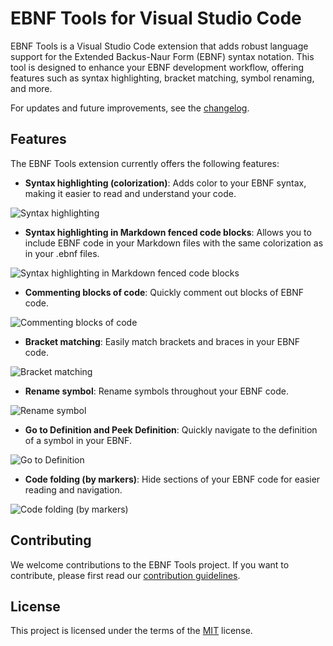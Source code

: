 # EBNF Tools for Visual Studio Code

EBNF Tools is a Visual Studio Code extension that adds robust language support for the Extended Backus-Naur Form (EBNF) syntax notation. This tool is designed to enhance your EBNF development workflow, offering features such as syntax highlighting, bracket matching, symbol renaming, and more.

For updates and future improvements, see the [changelog](https://github.com/igochkov/vscode-ebnf/blob/main/CHANGELOG.md).

## Features

The EBNF Tools extension currently offers the following features:

- **Syntax highlighting (colorization)**: Adds color to your EBNF syntax, making it easier to read and understand your code.

![Syntax highlighting](https://raw.githubusercontent.com/igochkov/vscode-ebnf/main/docs/syntax-highlighting.png)

- **Syntax highlighting in Markdown fenced code blocks**: Allows you to include EBNF code in your Markdown files with the same colorization as in your .ebnf files.

![Syntax highlighting in Markdown fenced code blocks](https://raw.githubusercontent.com/igochkov/vscode-ebnf/main/docs/fenced-code-blocks.gif)

- **Commenting blocks of code**: Quickly comment out blocks of EBNF code.

![Commenting blocks of code](https://raw.githubusercontent.com/igochkov/vscode-ebnf/main/docs/commenting-block.gif)

- **Bracket matching**: Easily match brackets and braces in your EBNF code.

![Bracket matching](https://raw.githubusercontent.com/igochkov/vscode-ebnf/main/docs/brace-matching.gif)

- **Rename symbol**: Rename symbols throughout your EBNF code.

![Rename symbol](https://raw.githubusercontent.com/igochkov/vscode-ebnf/main/docs/rename-symbol.gif)

- **Go to Definition and Peek Definition**: Quickly navigate to the definition of a symbol in your EBNF.

![Go to Definition](https://raw.githubusercontent.com/igochkov/vscode-ebnf/main/docs/go-to-definition.gif)

- **Code folding (by markers)**: Hide sections of your EBNF code for easier reading and navigation.

![Code folding (by markers)](https://raw.githubusercontent.com/igochkov/vscode-ebnf/main/docs/folding.gif)

## Contributing

We welcome contributions to the EBNF Tools project. If you want to contribute, please first read our [contribution guidelines](https://github.com/igochkov/vscode-ebnf/blob/main/CONTRIBUTING.md).

## License

This project is licensed under the terms of the [MIT](LICENSE) license.